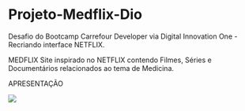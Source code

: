# Projeto-Medflix-Dio
Desafio do Bootcamp Carrefour Developer  via Digital Innovation One - Recriando interface NETFLIX.

MEDFLIX
Site inspirado no NETFLIX contendo Filmes, Séries e Documentários relacionados ao tema de Medicina.

APRESENTAÇÃO

![](/Apresentacao-Medflix.gif)
